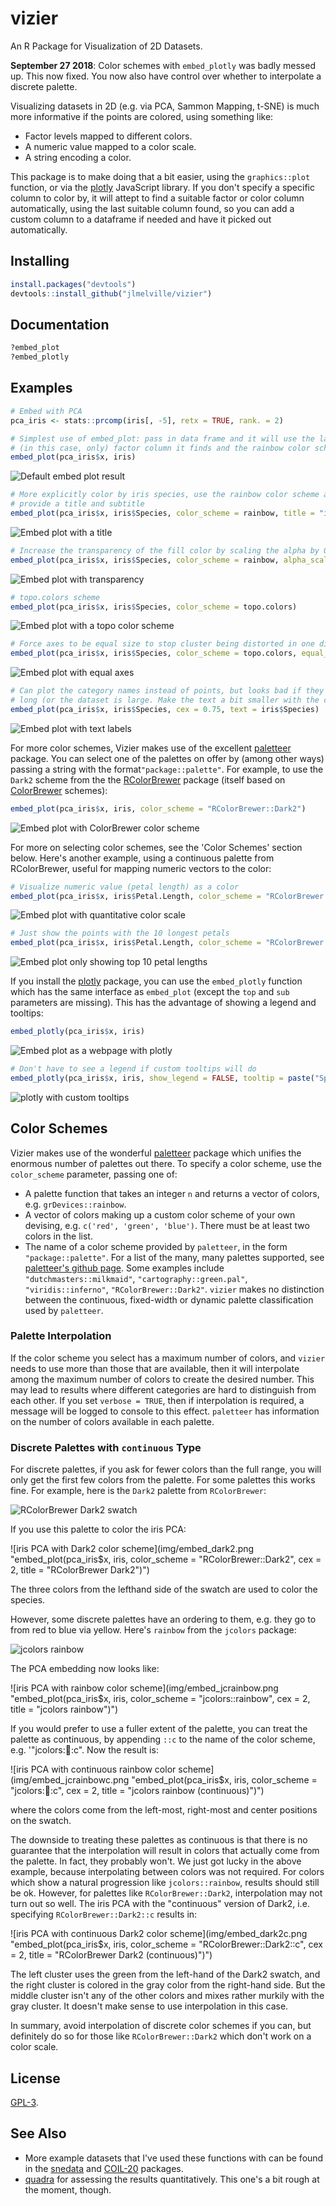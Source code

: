 # vizier

An R Package for Visualization of 2D Datasets.

**September 27 2018**: Color schemes with `embed_plotly` was badly messed up.
This now fixed. You now also have control over whether to interpolate a discrete
palette.

Visualizing datasets in 2D (e.g. via PCA, Sammon Mapping, t-SNE) is much more
informative if the points are colored, using something like:

* Factor levels mapped to different colors.
* A numeric value mapped to a color scale.
* A string encoding a color.

This package is to make doing that a bit easier, using the `graphics::plot`
function, or via the [plotly](https://plot.ly/) JavaScript library. If you
don't specify a specific column to color by, it will attept to find a suitable
factor or color column automatically, using the last suitable column found, so
you can add a custom column to a dataframe if needed and have it picked out 
automatically.

## Installing

```R
install.packages("devtools")
devtools::install_github("jlmelville/vizier")
```

## Documentation

```R
?embed_plot
?embed_plotly
```

## Examples

```R
# Embed with PCA
pca_iris <- stats::prcomp(iris[, -5], retx = TRUE, rank. = 2)
```

```R
# Simplest use of embed_plot: pass in data frame and it will use the last 
# (in this case, only) factor column it finds and the rainbow color scheme
embed_plot(pca_iris$x, iris)
```
![Default embed plot result](img/embed_ex.png "embed_plot(pca_iris$x, iris)")


```R
# More explicitly color by iris species, use the rainbow color scheme and also
# provide a title and subtitle
embed_plot(pca_iris$x, iris$Species, color_scheme = rainbow, title = "iris PCA", sub = "rainbow color scheme")
```
![Embed plot with a title](img/embed_ex_title.png "embed_plot(pca_iris$x, iris$Species, color_scheme = rainbow, title = \"iris PCA\")")

```R
# Increase the transparency of the fill color by scaling the alpha by 0.5
embed_plot(pca_iris$x, iris$Species, color_scheme = rainbow, alpha_scale = 0.5)
```
![Embed plot with transparency](img/embed_ex_alpha.png "embed_plot(pca_iris$x, iris$Species, color_scheme = rainbow, alpha_scale = 0.5)")

```R
# topo.colors scheme
embed_plot(pca_iris$x, iris$Species, color_scheme = topo.colors)
```

![Embed plot with a topo color scheme](img/embed_ex_topo.png "embed_plot(pca_iris$x, iris$Species, color_scheme = topo.colors)")


```R
# Force axes to be equal size to stop cluster being distorted in one direction
embed_plot(pca_iris$x, iris$Species, color_scheme = topo.colors, equal_axes = TRUE)
```

![Embed plot with equal axes](img/embed_ex_ax.png "embed_plot(pca_iris$x, iris$Species, color_scheme = topo.colors, equal_axes = TRUE)")

```R
# Can plot the category names instead of points, but looks bad if they're
# long (or the dataset is large. Make the text a bit smaller with the cex param
embed_plot(pca_iris$x, iris$Species, cex = 0.75, text = iris$Species)
```

![Embed plot with text labels](img/embed_ex_text.png "embed_plot(pca_iris$x, iris$Species, cex = 0.75, text = iris$Species)")

For more color schemes, Vizier makes use of the excellent 
[paletteer](https://cran.r-project.org/package=paletteer) package. 
You can select one of the palettes on offer by (among other ways) passing a 
string with the format`"package::palette"`. For example, to use the `Dark2`
scheme from the the 
[RColorBrewer](https://cran.r-project.org/package=RColorBrewer) package 
(itself based on [ColorBrewer](http://www.colorbrewer2.org) schemes):

```R
embed_plot(pca_iris$x, iris, color_scheme = "RColorBrewer::Dark2")
```
![Embed plot with ColorBrewer color scheme](img/embed_ex_cb.png "embed_plot(pca_iris$x, iris, color_scheme = \"RColorBrewer::Dark2\")")

For more on selecting color schemes, see the 'Color Schemes' section below.
Here's another example, using a continuous palette from RColorBrewer, useful
for mapping numeric vectors to the color:

```R
# Visualize numeric value (petal length) as a color
embed_plot(pca_iris$x, iris$Petal.Length, color_scheme = "RColorBrewer::Blues")
```
![Embed plot with quantitative color scale](img/embed_ex_quant.png "embed_plot(pca_iris$x, iris$Petal.Length, color_scheme = \"RColorBrewer::Blues\")")

```R
# Just show the points with the 10 longest petals
embed_plot(pca_iris$x, iris$Petal.Length, color_scheme = "RColorBrewer::Blues", top = 10)
```
![Embed plot only showing top 10 petal lengths](img/embed_ex_top.png "embed_plot(pca_iris$x, iris$Petal.Length, color_scheme = \"RColorBrewer::Blues\", top = 10)")

If you install the [plotly](https://cran.r-project.org/package=plotly) package,
you can use the `embed_plotly` function which has the same interface as 
`embed_plot` (except the `top` and `sub` parameters are missing). This has the advantage
of showing a legend and tooltips:

```R
embed_plotly(pca_iris$x, iris)
```
![Embed plot as a webpage with plotly](img/embed_ex_plotly.png "embed_plotly(pca_iris$x, iris)")

```R
# Don't have to see a legend if custom tooltips will do
embed_plotly(pca_iris$x, iris, show_legend = FALSE, tooltip = paste("Species:", iris$Species))
```

![plotly with custom tooltips](img/embed_ex_plotly_tooltip.png "embed_plotly(pca_iris$x, iris, show_legend = FALSE, tooltip = paste(\"Species:\", iris$Species))")

## Color Schemes

Vizier makes use of the wonderful 
[paletteer](https://cran.r-project.org/package=paletteer) package which unifies
the enormous number of palettes out there. To specify a color scheme, use the
`color_scheme` parameter, passing one of:

* A palette function that takes an integer `n` and returns a vector of colors,
e.g. `grDevices::rainbow`.
* A vector of colors making up a custom color scheme of your own devising, e.g.
`c('red', 'green', 'blue')`. There must be at least two colors in the list.
* The name of a color scheme provided by `paletteer`, in the form 
`"package::palette"`. For a list of the many, many palettes supported, see
[paletteer's github page](https://github.com/EmilHvitfeldt/paletteer). Some
examples include `"dutchmasters::milkmaid"`, `"cartography::green.pal"`, 
`"viridis::inferno"`, `"RColorBrewer::Dark2"`. `vizier` makes no distinction
between the continuous, fixed-width or dynamic palette classification used by
`paletteer`.

### Palette Interpolation

If the color scheme you select has a maximum number of colors, and `vizier`
needs to use more than those that are available, then it will interpolate
among the maximum number of colors to create the desired number. This may lead
to results where different categories are hard to distinguish from each other.
If you set `verbose = TRUE`, then if interpolation is required, a message will 
be logged to console to this effect. `paletteer` has information on the number
of colors available in each palette.

### Discrete Palettes with `continuous` Type

For discrete palettes, if you ask for fewer colors than the full range, you will
only get the first few colors from the palette. For some palettes this works 
fine. For example, here is the `Dark2` palette from `RColorBrewer`:

![RColorBrewer Dark2 swatch](img/dark2_swatch.png "swatches::show_palette(paletteer::paletteer_d(\"RColorBrewer\", \"Dark2\"))")

If you use this palette to color the iris PCA:

![iris PCA with Dark2 color scheme](img/embed_dark2.png "embed_plot(pca_iris$x, iris, color_scheme = "RColorBrewer::Dark2", cex = 2, title = \"RColorBrewer Dark2\")")

The three colors from the lefthand side of the swatch are used to color the 
species.

However, some discrete palettes have an ordering to them, e.g. they go to from
red to blue via yellow. Here's `rainbow` from the `jcolors` package:

![jcolors rainbow](img/rainbow_swatch.png "swatches::show_palette(paletteer::paletteer_d(\"jcolors\", \"rainbow\"))")

The PCA embedding now looks like:

![iris PCA with rainbow color scheme](img/embed_jcrainbow.png "embed_plot(pca_iris$x, iris, color_scheme = "jcolors::rainbow", cex = 2, title = \"jcolors rainbow\")")

If you would prefer to use a fuller extent of the palette, you can treat the
palette as continuous, by appending `::c` to the name of the color scheme, 
e.g. '"jcolors::rainbow::c". Now the result is:

![iris PCA with continuous rainbow color scheme](img/embed_jcrainbowc.png "embed_plot(pca_iris$x, iris, color_scheme = "jcolors::rainbow::c", cex = 2, title = \"jcolors rainbow (continuous)\")")

where the colors come from the left-most, right-most and center positions on
the swatch.

The downside to treating these palettes as continuous is that there is no 
guarantee that the interpolation will result in colors that actually come from
the palette. In fact, they probably won't. We just got lucky in the above
example, because interpolating between colors was not required. For colors which
show a natural progression like `jcolors::rainbow`, results should still be ok.
However, for palettes like `RColorBrewer::Dark2`, interpolation may not turn out
so well. The iris PCA with the "continuous" version of Dark2, i.e. specifying 
`RColorBrewer::Dark2::c` results in:

![iris PCA with continuous Dark2 color scheme](img/embed_dark2c.png "embed_plot(pca_iris$x, iris, color_scheme = "RColorBrewer::Dark2::c", cex = 2, title = \"RColorBrewer Dark2 (continuous)\")")

The left cluster uses the green from the left-hand of the Dark2 swatch, and the
right cluster is colored in the gray color from the right-hand side. But the
middle cluster isn't any of the other colors and mixes rather murkily with the
gray cluster. It doesn't make sense to use interpolation in this case.

In summary, avoid interpolation of discrete color schemes if you can, but 
definitely do so for those like `RColorBrewer::Dark2` which don't work on a
color scale.

## License

[GPL-3](https://www.gnu.org/licenses/gpl-3.0.en.html).

## See Also

* More example datasets that I've used these functions with can be found in the [snedata](https://github.com/jlmelville/snedata) and [COIL-20](https://github.com/jlmelville/coil20) packages.
* [quadra](https://github.com/jlmelville/quadra) for assessing the results quantitatively. This one's a bit rough at the moment, though.

